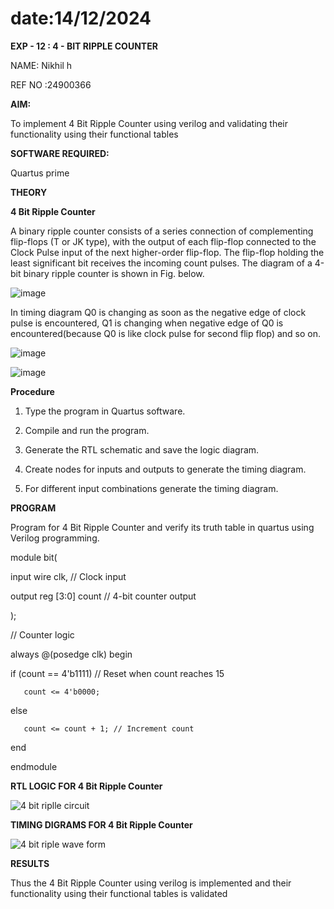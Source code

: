# date:14/12/2024
**EXP - 12 : 4 - BIT RIPPLE COUNTER**

NAME: Nikhil h

REF NO :24900366

**AIM:**

To implement  4 Bit Ripple Counter using verilog and validating their functionality using their functional tables

**SOFTWARE REQUIRED:**

Quartus prime

**THEORY**

**4 Bit Ripple Counter**

A binary ripple counter consists of a series connection of complementing flip-flops (T or JK type), with the output of each flip-flop connected to the Clock Pulse input of the next higher-order flip-flop. The flip-flop holding the least significant bit receives the incoming count pulses. The diagram of a 4-bit binary ripple counter is shown in Fig. below.

![image](https://github.com/naavaneetha/4-BIT-RIPPLE-COUNTER/assets/154305477/cb4b74d4-31ab-4359-95d0-d22e67daba13)

In timing diagram Q0 is changing as soon as the negative edge of clock pulse is encountered, Q1 is changing when negative edge of Q0 is encountered(because Q0 is like clock pulse for second flip flop) and so on.

![image](https://github.com/naavaneetha/4-BIT-RIPPLE-COUNTER/assets/154305477/a573a7d6-014e-4e54-93e6-e2ac9530960b)

![image](https://github.com/naavaneetha/4-BIT-RIPPLE-COUNTER/assets/154305477/85e1958a-2fc1-49bb-9a9f-d58ccbf3663c)

**Procedure**

1.	Type the program in Quartus software.

2.	Compile and run the program.

3.	Generate the RTL schematic and save the logic diagram.

4.	Create nodes for inputs and outputs to generate the timing diagram.

5.	For different input combinations generate the timing diagram.

**PROGRAM**

 Program for 4 Bit Ripple Counter and verify its truth table in quartus using Verilog programming.

module bit(
 
   input wire clk,  // Clock input
   
   output reg [3:0] count // 4-bit counter output

);


// Counter logic

always @(posedge clk) begin

   if (count == 4'b1111) // Reset when count reaches 15
   
       count <= 4'b0000;
   
   else
   
       count <= count + 1; // Increment count

end

endmodule


**RTL LOGIC FOR 4 Bit Ripple Counter**

![4 bit riplle circuit](https://github.com/user-attachments/assets/11eef87d-6776-4ac7-8bc9-3cb666752e77)



**TIMING DIGRAMS FOR 4 Bit Ripple Counter**


![4 bit riple wave form](https://github.com/user-attachments/assets/0c0a348d-4a54-4315-8e2c-196df2f61ed3)


**RESULTS**

Thus the 4 Bit Ripple Counter using verilog is implemented and  their functionality using their functional tables is validated
